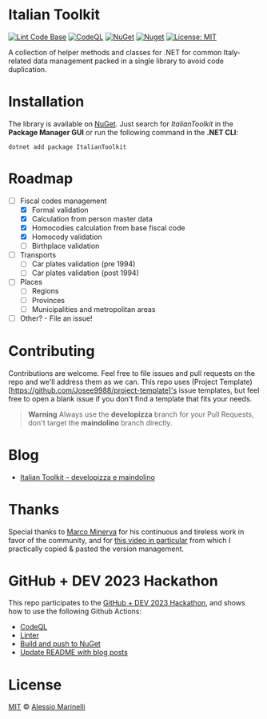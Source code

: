 # Italian Toolkit

[![Lint Code Base](https://github.com/defkon1/italian-toolkit/actions/workflows/linter.yml/badge.svg)](https://github.com/defkon1/italian-toolkit/actions/workflows/linter.yml)
[![CodeQL](https://github.com/defkon1/italian-toolkit/actions/workflows/codeql.yml/badge.svg)](https://github.com/defkon1/italian-toolkit/actions/workflows/codeql.yml)
[![NuGet](https://img.shields.io/nuget/v/ItalianToolkit.svg?style=flat-square)](https://www.nuget.org/packages/ItalianToolkit)
[![Nuget](https://img.shields.io/nuget/dt/ItalianToolkit)](https://www.nuget.org/packages/ItalianToolkit)
[![License: MIT](https://img.shields.io/badge/License-MIT-yellow.svg)](https://github.com/defkon1/italian-toolkit/blob/master/LICENSE)

A collection of helper methods and classes for .NET for common Italy-related data management packed in a single library to avoid code duplication.

# Installation

The library is available on [NuGet](https://www.nuget.org/packages/ItalianToolkit). Just search for *ItalianToolkit* in the **Package Manager GUI** or run the following command in the **.NET CLI**:

    dotnet add package ItalianToolkit

# Roadmap

- [ ] Fiscal codes management
  - [x] Formal validation
  - [x] Calculation from person master data
  - [x] Homocodies calculation from base fiscal code
  - [x] Homocody validation
  - [ ] Birthplace validation
- [ ] Transports
  - [ ] Car plates validation (pre 1994)
  - [ ] Car plates validation (post 1994) 
- [ ] Places
  - [ ] Regions
  - [ ] Provinces
  - [ ] Municipalities and metropolitan areas
- [ ] Other? - File an issue!

# Contributing

Contributions are welcome. Feel free to file issues and pull requests on the repo and we'll address them as we can. 
This repo uses (Project Template)[https://github.com/Josee9988/project-template]'s issue templates, but feel free to open a blank issue if you don't find a template that fits your needs.

> **Warning**
Always use the **developizza** branch for your Pull Requests, don't target the **maindolino** branch directly.

# Blog
<!-- BLOG-POST-LIST:START -->
- [Italian Toolkit – developizza e maindolino](https://www.alessiomarinelli.it/2023/05/italian-toolkit-developizza-e-maindolino/)
<!-- BLOG-POST-LIST:END -->

# Thanks

Special thanks to [Marco Minerva](https://github.com/marcominerva/) for his continuous and tireless work in favor of the community, and for [this video in particular](https://www.youtube.com/watch?v=N-MYq7HXhew) from which I practically copied & pasted the version management.

# GitHub + DEV 2023 Hackathon

This repo participates to the [GitHub + DEV 2023 Hackathon](tps://dev.to/devteam/announcing-the-github-dev-2023-hackathon-4ocn), and shows how to use the following Github Actions:
 * [CodeQL](https://github.com/Defkon1/italian-toolkit/blob/maindolino/.github/workflows/codeql.yml)
 * [Linter](https://github.com/Defkon1/italian-toolkit/blob/maindolino/.github/workflows/linter.yml)
 * [Build and push to NuGet](https://github.com/Defkon1/italian-toolkit/blob/maindolino/.github/workflows/publish-to-nuget.yml)
 * [Update README with blog posts](https://github.com/Defkon1/italian-toolkit/blob/maindolino/.github/workflows/blog-posts-workflow.yml)

# License

[MIT](https://github.com/defkon1/italian-toolkit/blob/master/LICENSE) © [Alessio Marinelli](https://www.alessiomarinelli.it/)
